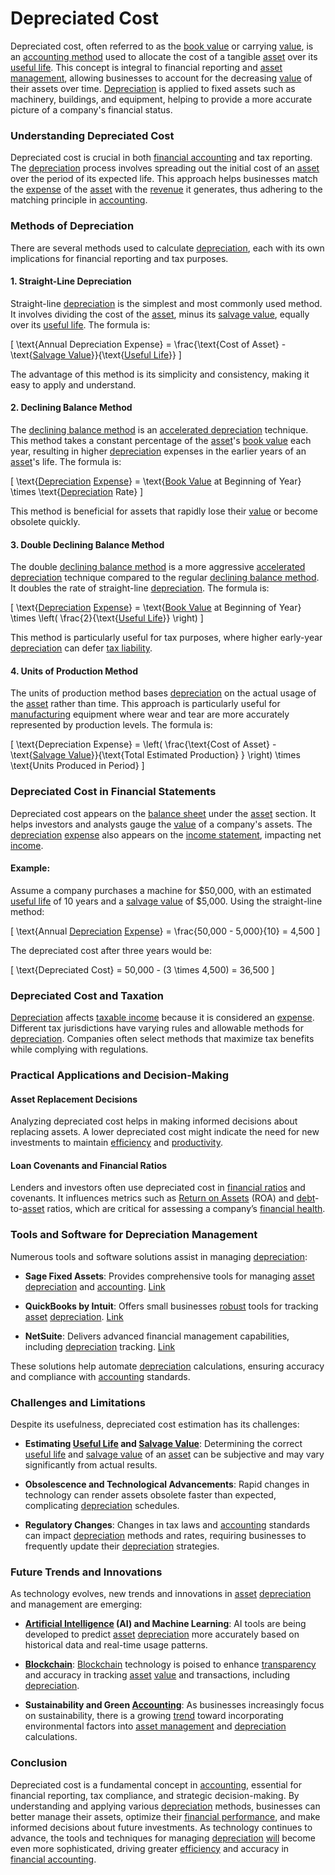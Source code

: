 # Depreciated Cost

Depreciated cost, often referred to as the [book value](../b/book_value.md) or carrying [value](../v/value.md), is an [accounting method](../a/accounting_method.md) used to allocate the cost of a tangible [asset](../a/asset.md) over its [useful life](../u/useful_life.md). This concept is integral to financial reporting and [asset management](../a/asset_management.md), allowing businesses to account for the decreasing [value](../v/value.md) of their assets over time. [Depreciation](../d/depreciation.md) is applied to fixed assets such as machinery, buildings, and equipment, helping to provide a more accurate picture of a company's financial status.

### Understanding Depreciated Cost

Depreciated cost is crucial in both [financial accounting](../f/financial_accounting.md) and tax reporting. The [depreciation](../d/depreciation.md) process involves spreading out the initial cost of an [asset](../a/asset.md) over the period of its expected life. This approach helps businesses match the [expense](../e/expense.md) of the [asset](../a/asset.md) with the [revenue](../r/revenue.md) it generates, thus adhering to the matching principle in [accounting](../a/accounting.md). 

### Methods of Depreciation

There are several methods used to calculate [depreciation](../d/depreciation.md), each with its own implications for financial reporting and tax purposes.

#### 1. Straight-Line Depreciation
Straight-line [depreciation](../d/depreciation.md) is the simplest and most commonly used method. It involves dividing the cost of the [asset](../a/asset.md), minus its [salvage value](../s/salvage_value.md), equally over its [useful life](../u/useful_life.md). The formula is:

\[ \text{Annual Depreciation Expense} = \frac{\text{Cost of Asset} - \text{[Salvage Value](../s/salvage_value.md)}}{\text{[Useful Life](../u/useful_life.md)}} \]

The advantage of this method is its simplicity and consistency, making it easy to apply and understand.

#### 2. Declining Balance Method
The [declining balance method](../d/declining_balance_method.md) is an [accelerated depreciation](../a/accelerated_depreciation.md) technique. This method takes a constant percentage of the [asset](../a/asset.md)'s [book value](../b/book_value.md) each year, resulting in higher [depreciation](../d/depreciation.md) expenses in the earlier years of an [asset](../a/asset.md)'s life. The formula is:

\[ \text{[Depreciation](../d/depreciation.md) [Expense](../e/expense.md)} = \text{[Book Value](../b/book_value.md) at Beginning of Year} \times \text{[Depreciation](../d/depreciation.md) Rate} \]

This method is beneficial for assets that rapidly lose their [value](../v/value.md) or become obsolete quickly.

#### 3. Double Declining Balance Method
The double [declining balance method](../d/declining_balance_method.md) is a more aggressive [accelerated depreciation](../a/accelerated_depreciation.md) technique compared to the regular [declining balance method](../d/declining_balance_method.md). It doubles the rate of straight-line [depreciation](../d/depreciation.md). The formula is:

\[ \text{[Depreciation](../d/depreciation.md) [Expense](../e/expense.md)} = \text{[Book Value](../b/book_value.md) at Beginning of Year} \times \left( \frac{2}{\text{[Useful Life](../u/useful_life.md)}} \right) \]

This method is particularly useful for tax purposes, where higher early-year [depreciation](../d/depreciation.md) can defer [tax liability](../t/tax_liability.md).

#### 4. Units of Production Method
The units of production method bases [depreciation](../d/depreciation.md) on the actual usage of the [asset](../a/asset.md) rather than time. This approach is particularly useful for [manufacturing](../m/manufacturing.md) equipment where wear and tear are more accurately represented by production levels. The formula is:

\[ \text{Depreciation Expense} = \left( \frac{\text{Cost of Asset} - \text{[Salvage Value](../s/salvage_value.md)}}{\text{Total Estimated Production} } \right) \times \text{Units Produced in Period} \]

### Depreciated Cost in Financial Statements

Depreciated cost appears on the [balance sheet](../b/balance_sheet.md) under the [asset](../a/asset.md) section. It helps investors and analysts gauge the [value](../v/value.md) of a company's assets. The [depreciation](../d/depreciation.md) [expense](../e/expense.md) also appears on the [income statement](../i/income_statement.md), impacting net [income](../i/income.md).

#### Example:
Assume a company purchases a machine for $50,000, with an estimated [useful life](../u/useful_life.md) of 10 years and a [salvage value](../s/salvage_value.md) of $5,000. Using the straight-line method:

\[ \text{Annual [Depreciation](../d/depreciation.md) [Expense](../e/expense.md)} = \frac{50,000 - 5,000}{10} = 4,500 \]

The depreciated cost after three years would be:

\[ \text{Depreciated Cost} = 50,000 - (3 \times 4,500) = 36,500 \]

### Depreciated Cost and Taxation

[Depreciation](../d/depreciation.md) affects [taxable income](../t/taxable_income.md) because it is considered an [expense](../e/expense.md). Different tax jurisdictions have varying rules and allowable methods for [depreciation](../d/depreciation.md). Companies often select methods that maximize tax benefits while complying with regulations.

### Practical Applications and Decision-Making

#### Asset Replacement Decisions
Analyzing depreciated cost helps in making informed decisions about replacing assets. A lower depreciated cost might indicate the need for new investments to maintain [efficiency](../e/efficiency.md) and [productivity](../p/productivity.md).

#### Loan Covenants and Financial Ratios
Lenders and investors often use depreciated cost in [financial ratios](../f/financial_ratios.md) and covenants. It influences metrics such as [Return on Assets](../r/return_on_assets_(roa).md) (ROA) and [debt](../d/debt.md)-to-[asset](../a/asset.md) ratios, which are critical for assessing a company’s [financial health](../f/financial_health.md).

### Tools and Software for Depreciation Management

Numerous tools and software solutions assist in managing [depreciation](../d/depreciation.md):

- **Sage Fixed Assets**: Provides comprehensive tools for managing [asset](../a/asset.md) [depreciation](../d/depreciation.md) and [accounting](../a/accounting.md). [Link](https://www.sage.com/en-us/products/sage-fixed-assets/)

- **QuickBooks by Intuit**: Offers small businesses [robust](../r/robust.md) tools for tracking [asset](../a/asset.md) [depreciation](../d/depreciation.md). [Link](https://quickbooks.intuit.com/)

- **NetSuite**: Delivers advanced financial management capabilities, including [depreciation](../d/depreciation.md) tracking. [Link](https://www.netsuite.com/portal/products/erp/financial-management.shtml)

These solutions help automate [depreciation](../d/depreciation.md) calculations, ensuring accuracy and compliance with [accounting](../a/accounting.md) standards.

### Challenges and Limitations

Despite its usefulness, depreciated cost estimation has its challenges:

- **Estimating [Useful Life](../u/useful_life.md) and [Salvage Value](../s/salvage_value.md)**: Determining the correct [useful life](../u/useful_life.md) and [salvage value](../s/salvage_value.md) of an [asset](../a/asset.md) can be subjective and may vary significantly from actual results.

- **Obsolescence and Technological Advancements**: Rapid changes in technology can render assets obsolete faster than expected, complicating [depreciation](../d/depreciation.md) schedules.

- **Regulatory Changes**: Changes in tax laws and [accounting](../a/accounting.md) standards can impact [depreciation](../d/depreciation.md) methods and rates, requiring businesses to frequently update their [depreciation](../d/depreciation.md) strategies.

### Future Trends and Innovations

As technology evolves, new trends and innovations in [asset](../a/asset.md) [depreciation](../d/depreciation.md) and management are emerging:

- **[Artificial Intelligence](../a/artificial_intelligence_in_trading.md) (AI) and Machine Learning**: AI tools are being developed to predict [asset](../a/asset.md) [depreciation](../d/depreciation.md) more accurately based on historical data and real-time usage patterns.

- **[Blockchain](../b/blockchain_in_trading.md)**: [Blockchain](../b/blockchain_in_trading.md) technology is poised to enhance [transparency](../t/transparency.md) and accuracy in tracking [asset](../a/asset.md) [value](../v/value.md) and transactions, including [depreciation](../d/depreciation.md).

- **Sustainability and Green [Accounting](../a/accounting.md)**: As businesses increasingly focus on sustainability, there is a growing [trend](../t/trend.md) toward incorporating environmental factors into [asset management](../a/asset_management.md) and [depreciation](../d/depreciation.md) calculations.

### Conclusion

Depreciated cost is a fundamental concept in [accounting](../a/accounting.md), essential for financial reporting, tax compliance, and strategic decision-making. By understanding and applying various [depreciation](../d/depreciation.md) methods, businesses can better manage their assets, optimize their [financial performance](../f/financial_performance.md), and make informed decisions about future investments. As technology continues to advance, the tools and techniques for managing [depreciation](../d/depreciation.md) [will](../w/will.md) become even more sophisticated, driving greater [efficiency](../e/efficiency.md) and accuracy in [financial accounting](../f/financial_accounting.md).